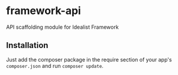 framework-api
=============

API scaffolding module for Idealist Framework

## Installation

Just add the composer package in the require section of your app's `composer.json` and run `composer update`.